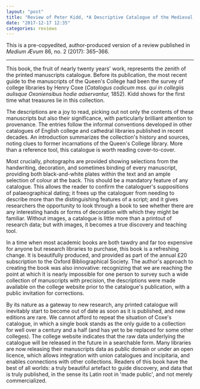 ```yaml
---
layout: "post"
title: "Review of Peter Kidd, *A Descriptive Catalogue of the Medieval Manuscripts of the Queen’s College, Oxford* (Oxford: Oxford Bibliographical Society, 2016)"
date: "2017-12-17 12:35"
categories: reviews
---
```


This is a pre-copyedited, author-produced version of a review published in *Medium Ævum* 86, no. 2 (2017): 365–366.

---

This book, the fruit of nearly twenty years' work, represents the zenith of the printed manuscripts catalogue. Before its publication, the most recent guide to the manuscripts of the Queen's College had been the survey of college libraries by Henry Coxe (*Catalogus codicum mss. qui in collegiis aulisque Oxoniensibus hodie adservantur,* 1852). Kidd shows for the first time what treasures lie in this collection.

The descriptions are a joy to read, picking out not only the contents of these manuscripts but also their significance, with particularly brilliant attention to provenance. The entries follow the informal conventions developed in other catalogues of English college and cathedral libraries published in recent decades. An introduction summarizes the collection's history and sources, noting clues to former incarnations of the Queen's College library. More than a reference tool, this catalogue is worth reading cover-to-cover.

Most crucially, photographs are provided showing selections from the handwriting, decoration, and sometimes binding of every manuscript, providing both black-and-white plates within the text and an ample selection of colour at the back. This should be a mandatory feature of any catalogue. This allows the reader to confirm the cataloguer's suppositions of palaeographical dating; it frees up the cataloguer from needing to describe more than the distinguishing features of a script; and it gives researchers the opportunity to look through a book to see whether there are any interesting hands or forms of decoration with which they might be familiar. Without images, a catalogue is little more than a printout of research data; but with images, it becomes a true discovery and teaching tool.

In a time when most academic books are both tawdry and far too expensive for anyone but research libraries to purchase, this book is a refreshing change. It is beautifully produced, and provided as part of the annual £20 subscription to the Oxford Bibliographical Society. The author's approach to creating the book was also innovative: recognizing that we are reaching the point at which it is nearly impossible for one person to survey such a wide collection of manuscripts with precision, the descriptions were made available on the college website prior to the catalogue's publication, with a public invitation for corrections.

By its nature as a gateway to new research, any printed catalogue will inevitably start to become out of date as soon as it is published, and new editions are rare. We cannot afford to repeat the situation of Coxe's catalogue, in which a single book stands as the only guide to a collection for well over a century and a half (and has yet to be replaced for some other colleges). The college website indicates that the raw data underlying the catalogue will be released in the future in a searchable form. Many libraries are now releasing their manuscripts data as public domain or under an open licence, which allows integration with union catalogues and incipitaria, and enables connections with other collections. Readers of this book have the best of all worlds: a truly beautiful artefact to guide discovery, and data that is truly published, in the sense its Latin root in 'made public', and not merely commercialized.
